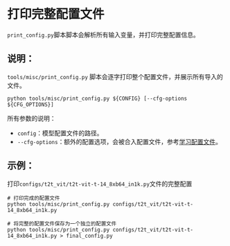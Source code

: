 # 打印完整配置文件

`print_config.py`脚本脚本会解析所有输入变量，并打印完整配置信息。

## 说明：

`tools/misc/print_config.py` 脚本会逐字打印整个配置文件，并展示所有导入的文件。

```shell
python tools/misc/print_config.py ${CONFIG} [--cfg-options ${CFG_OPTIONS}]
```

所有参数的说明：

- `config`：模型配置文件的路径。
- `--cfg-options`：额外的配置选项，会被合入配置文件，参考[学习配置文件](../user_guides/config.md)。

## 示例：

打印`configs/t2t_vit/t2t-vit-t-14_8xb64_in1k.py`文件的完整配置

```shell
# 打印完成的配置文件
python tools/misc/print_config.py configs/t2t_vit/t2t-vit-t-14_8xb64_in1k.py

# 将完整的配置文件保存为一个独立的配置文件
python tools/misc/print_config.py configs/t2t_vit/t2t-vit-t-14_8xb64_in1k.py > final_config.py
```
